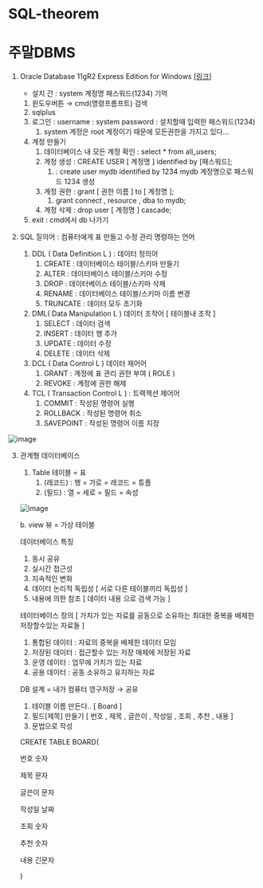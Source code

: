 # SQL-theorem
# 주말DBMS

1.  Oracle Database 11gR2 Express Edition for Windows [[링크](https://www.notion.so/DBMS-be3a6e3d890b4129826224cb0a0918f7)]
    *  설치 간 : system 계정명 패스워드(1234) 기억 

    1. 윈도우버튼  → cmd(명령프롬프트) 검색
    2. sqlplus
    3. 로그인 :  username : system    password : 설치할때 입력한 패스워드(1234)
        1. system 계정은 root 계정이기 때문에 모든권한을 가지고 있다… 
    4. 계정 만들기 
        1. 데이터베이스 내 모든 계정 확인 : select * from all_users;
        2. 계정 생성 : CREATE USER [ 계정명 ] identified by [패스워드];
            1.  : create user mydb identified by 1234      mydb 계정명으로 패스워드 1234 생성 
        3. 계정 권한 : grant [ 권한 이름 ]  to [ 계정명 ];
            1.  grant connect , resource , dba to mydb; 
        4. 계정 삭제 : drop user [ 계정명 ]  cascade;
    5. exit : cmd에서 db 나가기

2. SQL 질의어 : 컴퓨터에게 표 만들고 수정 관리 명령하는 언어
    1. DDL ( Data Definition L ) : 데이터 정의어
        1. CREATE : 데이터베이스 테이블/스키마 만들기 
        2. ALTER : 데이터베이스 테이블/스키마 수정 
        3. DROP : 데이터베이스 테이블/스키마 삭제
        4. RENAME : 데이터베이스 테이블/스키마 이름 변경 
        5. TRUNCATE : 데이터 모두 초기화 
    2. DML( Data Manipulation L ) 데이터 조작어   [ 테이블내 조작 ]
        1. SELECT : 데이터 검색
        2. INSERT : 데이터 행 추가 
        3. UPDATE : 데이터 수정 
        4. DELETE : 데이터 삭제 
    3. DCL ( Data Control L ) 데이터 제어어
        1. GRANT : 계정에 표 관리 권한 부여 ( ROLE ) 
        2. REVOKE : 계정에 권한 해제
    4. TCL  ( Transaction Control L ) : 트랙잭션 제어어
        1. COMMIT : 작성된 명령어 실행 
        2. ROLLBACK : 작성된 명령어 취소 
        3. SAVEPOINT : 작성된 명령어 이름 지정 

![image](https://user-images.githubusercontent.com/92840513/176982687-12aed22c-9d94-4c63-a5ad-fa63d175ed4f.png)

3. 관계형 데이터베이스 
    1. Table 테이블 = 표
        1. (레코드) : 행 = 가로 = 레코드 = 튜플
        2. (필드) : 열 = 세로 = 필드 = 속성
    
   ![image](https://user-images.githubusercontent.com/92840513/176982706-e59d9c83-bc32-417b-ad0b-ffa300252ae2.png)
    
    b. view 뷰  = 가상 테이블 
    
    데이터베이스 특징
    
    1. 동시 공유
    2. 실시간 접근성
    3. 지속적인 변화
    4. 데이터 논리적 독립성 [ 서로 다른 테이블끼리 독립성 ] 
    5. 내용에 의한 참조 [ 데이터 내용 으로 검색 가능 ]
    
    테이터베이스 정의 [ 가치가 있는 자료를 공동으로 소유하는 최대한 중복을 배제한 저장할수있는 자료들  ]
    
    1. 통합된 데이터 : 자료의 중복을 배제한 데이터 모임 
    2. 저장된 데이터 : 접근할수 있는 저장 매체에 저장된 자료 
    3. 운영 데이터 : 업무에 가치가 있는 자료 
    4. 공용 데이터 : 공동 소유하고 유지하는 자료 
    
    DB 설계  = 내가 컴퓨터 영구저장 → 공유 
    
    1. 테이블 이름 만든다.. [  Board ]
    2. 필드[제목] 만들기 [ 번호 , 제목 , 글쓴이  , 작성일 , 조회 , 추천 , 내용 ] 
    3. 문법으로 작성 
    
    CREATE TABLE BOARD(
    
    번호 숫자
    
    제목 문자
    
    글쓴이 문자
    
    작성일 날짜
    
    조회 숫자
    
    추천 숫자 
    
    내용 긴문자
    
    )


